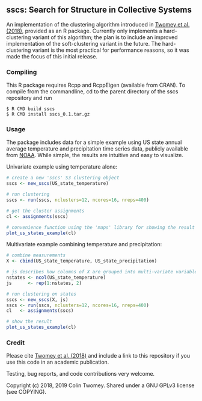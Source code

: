 
## sscs: Search for Structure in Collective Systems

An implementation of the clustering algorithm introduced in [Twomey et al.
(2018)](https://doi.org/10.1101/362681), provided as an R package. Currently
only implements a hard-clustering variant of this algorithm; the plan is to
include an improved implementation of the soft-clustering variant in the
future. The hard-clustering variant is the most practical for performance
reasons, so it was made the focus of this initial release.

### Compiling

This R package requires Rcpp and RcppEigen (available from CRAN). To compile
from the commandline, cd to the parent directory of the sscs repository and run

```console
$ R CMD build sscs
$ R CMD install sscs_0.1.tar.gz
```

### Usage

The package includes data for a simple example using US state annual average
temperature and precipitation time series data, publicly available from
[NOAA](https://www.ncdc.noaa.gov/cag/statewide/time-series). While simple,
the results are intuitive and easy to visualize.

Univariate example using temperature alone:

```R
# create a new 'sscs' S3 clustering object
sscs <- new_sscs(US_state_temperature)

# run clustering
sscs <- run(sscs, nclusters=12, ncores=16, nreps=400)

# get the cluster assignments
cl <- assignments(sscs)

# convenience function using the 'maps' library for showing the result
plot_us_states_example(cl)
```

Multivariate example combining temperature and precipitation:

```R
# combine measurements
X <- cbind(US_state_temperature, US_state_precipitation)

# js describes how columns of X are grouped into multi-variate variables
nstates <- ncol(US_state_temperature)
js      <- rep(1:nstates, 2)

# run clustering on states
sscs <- new_sscs(X, js)
sscs <- run(sscs, nclusters=12, ncores=16, nreps=400)
cl   <- assignments(sscs)

# show the result
plot_us_states_example(cl)
```

### Credit

Please cite [Twomey et al. (2018)](https://doi.org/10.1101/362681) and include
a link to this repository if you use this code in an academic publication.

Testing, bug reports, and code contributions very welcome.

Copyright (c) 2018, 2019 Colin Twomey.
Shared under a GNU GPLv3 license (see COPYING).

